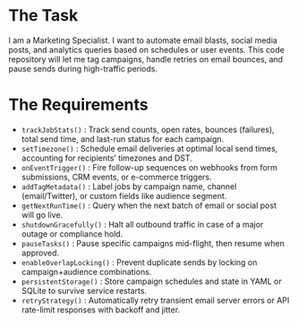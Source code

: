 # The Task

I am a Marketing Specialist. I want to automate email blasts, social media posts, and analytics queries based on schedules or user events. This code repository will let me tag campaigns, handle retries on email bounces, and pause sends during high-traffic periods.

# The Requirements

* `trackJobStats()` : Track send counts, open rates, bounces (failures), total send time, and last-run status for each campaign.  
* `setTimezone()` : Schedule email deliveries at optimal local send times, accounting for recipients’ timezones and DST.  
* `onEventTrigger()` : Fire follow-up sequences on webhooks from form submissions, CRM events, or e-commerce triggers.  
* `addTagMetadata()` : Label jobs by campaign name, channel (email/Twitter), or custom fields like audience segment.  
* `getNextRunTime()` : Query when the next batch of email or social post will go live.  
* `shutdownGracefully()` : Halt all outbound traffic in case of a major outage or compliance hold.  
* `pauseTasks()` : Pause specific campaigns mid-flight, then resume when approved.  
* `enableOverlapLocking()` : Prevent duplicate sends by locking on campaign+audience combinations.  
* `persistentStorage()` : Store campaign schedules and state in YAML or SQLite to survive service restarts.  
* `retryStrategy()` : Automatically retry transient email server errors or API rate-limit responses with backoff and jitter.  
